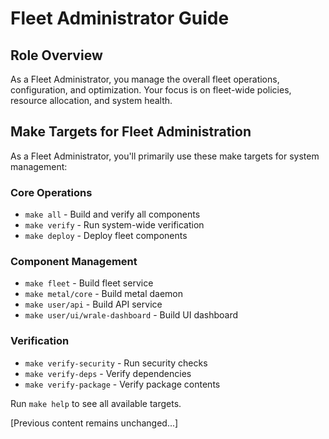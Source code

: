 # Fleet Administrator Guide

## Role Overview
As a Fleet Administrator, you manage the overall fleet operations, configuration, and optimization. Your focus is on fleet-wide policies, resource allocation, and system health.

## Make Targets for Fleet Administration

As a Fleet Administrator, you'll primarily use these make targets for system management:

### Core Operations
- `make all` - Build and verify all components
- `make verify` - Run system-wide verification
- `make deploy` - Deploy fleet components

### Component Management
- `make fleet` - Build fleet service
- `make metal/core` - Build metal daemon
- `make user/api` - Build API service
- `make user/ui/wrale-dashboard` - Build UI dashboard

### Verification
- `make verify-security` - Run security checks
- `make verify-deps` - Verify dependencies
- `make verify-package` - Verify package contents

Run `make help` to see all available targets.

[Previous content remains unchanged...]